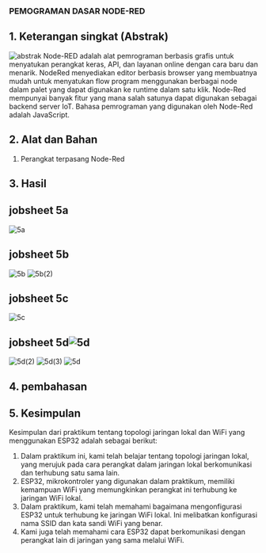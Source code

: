 ### PEMOGRAMAN DASAR NODE-RED
## 1. Keterangan singkat (Abstrak)
![abstrak](https://github.com/Baiqjulita/TE3A-BAIQ-JULITA-TUGAS-EMBEDDED-SYSTEM/assets/144913808/16f02f1f-eeb1-4643-98d9-1e27c49d2e98)
Node-RED adalah alat pemrograman berbasis grafis untuk menyatukan perangkat keras, API, dan layanan online dengan cara baru dan menarik. NodeRed menyediakan editor berbasis browser yang membuatnya mudah untuk menyatukan flow program menggunakan berbagai node dalam palet yang dapat digunakan ke runtime dalam satu klik. Node-Red mempunyai banyak fitur yang mana salah satunya dapat digunakan sebagai backend server IoT. Bahasa pemrograman yang digunakan oleh Node-Red adalah JavaScript.

## 2. Alat dan Bahan
1. Perangkat terpasang Node-Red

## 3. Hasil
## jobsheet 5a
![5a](https://github.com/Baiqjulita/TE3A-BAIQ-JULITA-TUGAS-EMBEDDED-SYSTEM/assets/144913808/c7fe22f2-6240-455a-be99-4aa3fa12ae18)

## jobsheet 5b
![5b](https://github.com/Baiqjulita/TE3A-BAIQ-JULITA-TUGAS-EMBEDDED-SYSTEM/assets/144913808/eff019d9-5b6a-469b-90f5-33d56bc01865)
![5b(2)](https://github.com/Baiqjulita/TE3A-BAIQ-JULITA-TUGAS-EMBEDDED-SYSTEM/assets/144913808/b8899224-3468-4978-850a-5a4547113dd1)

## jobsheet 5c
![5c](https://github.com/Baiqjulita/TE3A-BAIQ-JULITA-TUGAS-EMBEDDED-SYSTEM/assets/144913808/036f68fd-c44d-4591-b89d-2d5dae75d463)

## jobsheet 5d![5d](https://github.com/Baiqjulita/TE3A-BAIQ-JULITA-TUGAS-EMBEDDED-SYSTEM/assets/144913808/fb4a5bf0-5a5a-4c57-873f-125d1110277b)
![5d(2)](https://github.com/Baiqjulita/TE3A-BAIQ-JULITA-TUGAS-EMBEDDED-SYSTEM/assets/144913808/aa5a081c-1157-47c1-8934-1a2f7c243a35)
![5d(3)](https://github.com/Baiqjulita/TE3A-BAIQ-JULITA-TUGAS-EMBEDDED-SYSTEM/assets/144913808/3a17faed-71f5-49bc-8ab1-56fc3c30c8eb)
![5d](https://github.com/Baiqjulita/TE3A-BAIQ-JULITA-TUGAS-EMBEDDED-SYSTEM/assets/144913808/14885959-b22a-4da7-8dc7-6d06534c807b)

## 4. pembahasan

## 5. Kesimpulan
Kesimpulan dari praktikum tentang topologi jaringan lokal dan WiFi yang menggunakan ESP32 adalah sebagai berikut:
1.	Dalam praktikum ini, kami telah belajar tentang topologi jaringan lokal, yang merujuk pada cara perangkat dalam jaringan lokal berkomunikasi dan terhubung satu sama lain.
2.	ESP32, mikrokontroler yang digunakan dalam praktikum, memiliki kemampuan WiFi yang memungkinkan perangkat ini terhubung ke jaringan WiFi lokal.
3.	Dalam praktikum, kami telah memahami bagaimana mengonfigurasi ESP32 untuk terhubung ke jaringan WiFi lokal. Ini melibatkan konfigurasi nama SSID dan kata sandi WiFi yang benar.
4.	Kami juga telah memahami cara ESP32 dapat berkomunikasi dengan perangkat lain di jaringan yang sama melalui WiFi.

